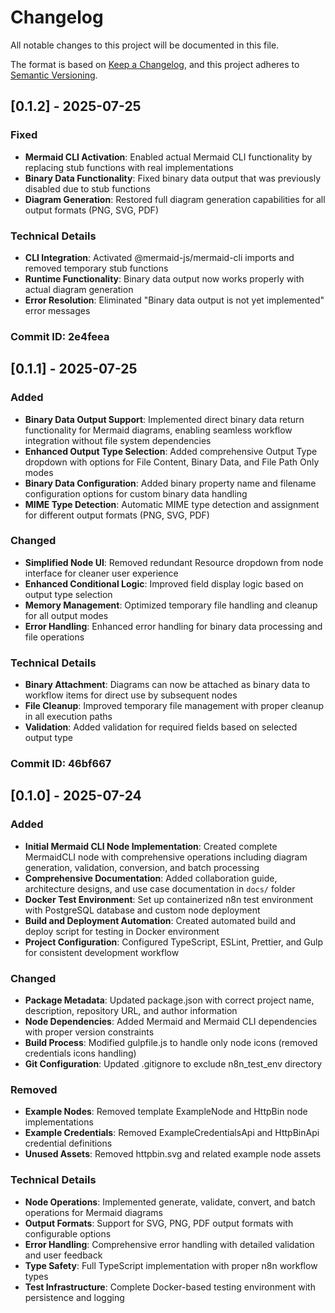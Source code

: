 # Changelog

All notable changes to this project will be documented in this file.

The format is based on [Keep a Changelog](https://keepachangelog.com/en/1.0.0/),
and this project adheres to [Semantic Versioning](https://semver.org/spec/v2.0.0.html).

## [0.1.2] - 2025-07-25

### Fixed
- **Mermaid CLI Activation**: Enabled actual Mermaid CLI functionality by replacing stub functions with real implementations
- **Binary Data Functionality**: Fixed binary data output that was previously disabled due to stub functions
- **Diagram Generation**: Restored full diagram generation capabilities for all output formats (PNG, SVG, PDF)

### Technical Details
- **CLI Integration**: Activated @mermaid-js/mermaid-cli imports and removed temporary stub functions
- **Runtime Functionality**: Binary data output now works properly with actual diagram generation
- **Error Resolution**: Eliminated "Binary data output is not yet implemented" error messages

### Commit ID: 2e4feea

## [0.1.1] - 2025-07-25

### Added
- **Binary Data Output Support**: Implemented direct binary data return functionality for Mermaid diagrams, enabling seamless workflow integration without file system dependencies
- **Enhanced Output Type Selection**: Added comprehensive Output Type dropdown with options for File Content, Binary Data, and File Path Only modes
- **Binary Data Configuration**: Added binary property name and filename configuration options for custom binary data handling
- **MIME Type Detection**: Automatic MIME type detection and assignment for different output formats (PNG, SVG, PDF)

### Changed
- **Simplified Node UI**: Removed redundant Resource dropdown from node interface for cleaner user experience
- **Enhanced Conditional Logic**: Improved field display logic based on output type selection
- **Memory Management**: Optimized temporary file handling and cleanup for all output modes
- **Error Handling**: Enhanced error handling for binary data processing and file operations

### Technical Details
- **Binary Attachment**: Diagrams can now be attached as binary data to workflow items for direct use by subsequent nodes
- **File Cleanup**: Improved temporary file management with proper cleanup in all execution paths
- **Validation**: Added validation for required fields based on selected output type

### Commit ID: 46bf667

## [0.1.0] - 2025-07-24

### Added
- **Initial Mermaid CLI Node Implementation**: Created complete MermaidCLI node with comprehensive operations including diagram generation, validation, conversion, and batch processing
- **Comprehensive Documentation**: Added collaboration guide, architecture designs, and use case documentation in `docs/` folder
- **Docker Test Environment**: Set up containerized n8n test environment with PostgreSQL database and custom node deployment
- **Build and Deployment Automation**: Created automated build and deploy script for testing in Docker environment
- **Project Configuration**: Configured TypeScript, ESLint, Prettier, and Gulp for consistent development workflow

### Changed
- **Package Metadata**: Updated package.json with correct project name, description, repository URL, and author information
- **Node Dependencies**: Added Mermaid and Mermaid CLI dependencies with proper version constraints
- **Build Process**: Modified gulpfile.js to handle only node icons (removed credentials icons handling)
- **Git Configuration**: Updated .gitignore to exclude n8n_test_env directory

### Removed
- **Example Nodes**: Removed template ExampleNode and HttpBin node implementations
- **Example Credentials**: Removed ExampleCredentialsApi and HttpBinApi credential definitions
- **Unused Assets**: Removed httpbin.svg and related example node assets

### Technical Details
- **Node Operations**: Implemented generate, validate, convert, and batch operations for Mermaid diagrams
- **Output Formats**: Support for SVG, PNG, PDF output formats with configurable options
- **Error Handling**: Comprehensive error handling with detailed validation and user feedback
- **Type Safety**: Full TypeScript implementation with proper n8n workflow types
- **Test Infrastructure**: Complete Docker-based testing environment with persistence and logging
